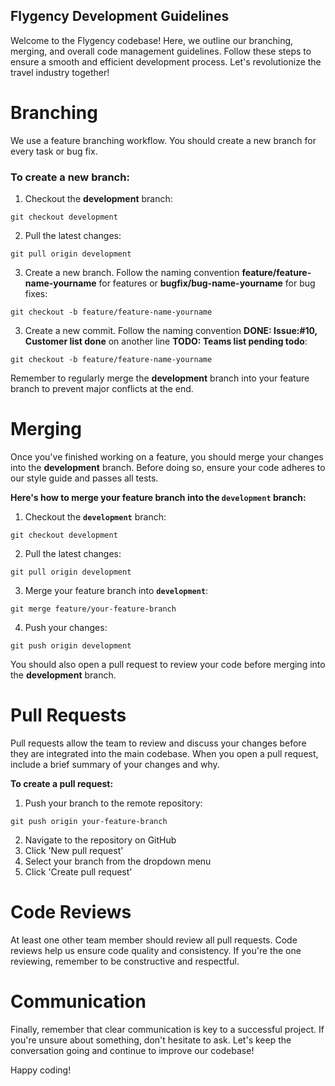 ## Flygency Development Guidelines

Welcome to the Flygency codebase! Here, we outline our branching, merging, and overall code management guidelines. Follow these steps to ensure a smooth and efficient development process. Let's revolutionize the travel industry together!

# Branching

We use a feature branching workflow. You should create a new branch for every task or bug fix.

### To create a new branch:

1. Checkout the **development** branch:

```
git checkout development
```

2. Pull the latest changes:

```
git pull origin development
```

3. Create a new branch. Follow the naming convention **feature/feature-name-yourname** for features or **bugfix/bug-name-yourname** for bug fixes:

```
git checkout -b feature/feature-name-yourname
```

3. Create a new commit. Follow the naming convention **DONE: Issue:#10, Customer list done** on another line **TODO: Teams list pending todo**:


```
git checkout -b feature/feature-name-yourname
```

Remember to regularly merge the **development** branch into your feature branch to prevent major conflicts at the end.

# Merging

Once you've finished working on a feature, you should merge your changes into the **development** branch. Before doing so, ensure your code adheres to our style guide and passes all tests.

**Here's how to merge your feature branch into the `development` branch:**

1. Checkout the **`development`** branch:

```
git checkout development
```

2. Pull the latest changes:

```
git pull origin development
```

3. Merge your feature branch into **`development`**:

```
git merge feature/your-feature-branch
```

4. Push your changes:

```
git push origin development
```

You should also open a pull request to review your code before merging into the **development** branch.

# Pull Requests

Pull requests allow the team to review and discuss your changes before they are integrated into the main codebase. When you open a pull request, include a brief summary of your changes and why.

**To create a pull request:**

1. Push your branch to the remote repository:
```
git push origin your-feature-branch
```
2. Navigate to the repository on GitHub
3. Click 'New pull request'
4. Select your branch from the dropdown menu
5. Click 'Create pull request'

# Code Reviews

At least one other team member should review all pull requests. Code reviews help us ensure code quality and consistency. If you're the one reviewing, remember to be constructive and respectful.

# Communication

Finally, remember that clear communication is key to a successful project. If you're unsure about something, don't hesitate to ask. Let's keep the conversation going and continue to improve our codebase!

Happy coding!
